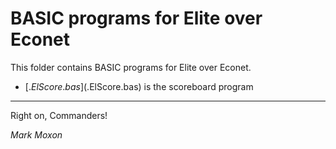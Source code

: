 # BASIC programs for Elite over Econet

This folder contains BASIC programs for Elite over Econet.

* [$.ElScore.bas]($.ElScore.bas) is the scoreboard program

---

Right on, Commanders!

_Mark Moxon_